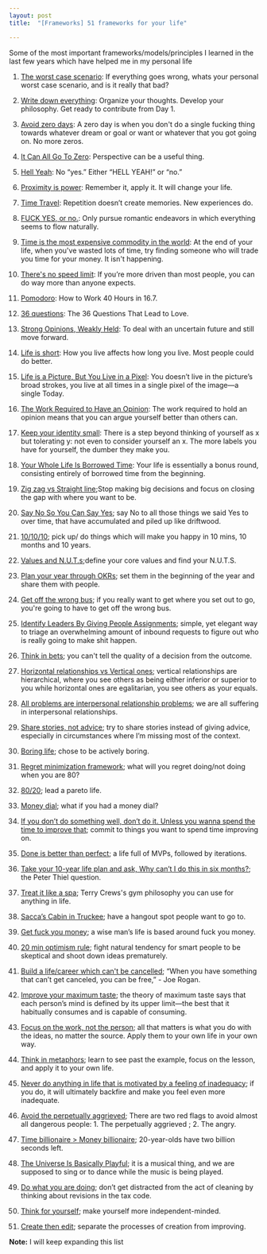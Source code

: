 ```yaml
---
layout: post
title:  "[Frameworks] 51 frameworks for your life"

---
```


Some of the most important frameworks/models/principles I learned in the last few years which have helped me in my personal life

1. [The worst case scenario](https://medium.com/desk-of-van-schneider/the-worst-case-scenario-52a348012a35#.dz3gegowc): If everything goes wrong, whats your personal worst case scenario, and is it really that bad?

2. [Write down everything](https://byrslf.co/write-down-everything-a811df6db771): Organize your thoughts. Develop your philosophy. Get ready to contribute from Day 1.

3. [Avoid zero days](https://www.reddit.com/r/getdisciplined/comments/1q96b5/i_just_dont_care_about_myself/cdah4af/): A zero day is when you don't do a single fucking thing towards whatever dream or goal or want or whatever that you got going on. No more zeros.

4. [It Can All Go To Zero](https://feld.com/archives/2018/01/can-go-zero.html): Perspective can be a useful thing.

5. [Hell Yeah](https://sivers.org/hellyeah): No “yes.” Either “HELL YEAH!” or “no.”

6. [Proximity is power](https://blog.producthunt.com/tony-robbins-the-best-advice-i-ve-ever-been-given-32e57b4b6902): Remember it, apply it. It will change your life.

7. [Time Travel](https://medium.com/@bchesky/how-to-time-travel-b604096d5ed0#.hq4ojr4ci): Repetition doesn’t create memories. New experiences do.

8. [FUCK YES, or no.](https://www.quora.com/What-is-the-best-dating-advice-you-have-ever-been-given): Only pursue romantic endeavors in which everything seems to flow naturally.

9. [Time is the most expensive commodity in the world](https://www.quora.com/What-is-the-best-thing-your-teacher-ever-told-you/answer/Daniel-Kaplan): At the end of your life, when you've wasted lots of time, try finding someone who will trade you time for your money. It isn't happening.

10. [There's no speed limit](https://sivers.org/kimo): If you’re more driven than most people, you can do way more than anyone expects.

11. [Pomodoro](https://stories.buffer.com/how-to-work-40-hours-in-16-7-the-simple-technique-that-gave-me-my-life-back-8f98ec011862#.2b0zaqhiw): How to Work 40 Hours in 16.7.

12. [36 questions](https://www.nytimes.com/2015/01/11/style/36-questions-that-lead-to-love.html): The 36 Questions That Lead to Love.

13. [Strong Opinions, Weakly Held](https://bobsutton.typepad.com/my_weblog/2006/07/strong_opinions.html): To deal with an uncertain future and still move forward.

14. [Life is short](http://www.paulgraham.com/vb.html): How you live affects how long you live. Most people could do better.

15. [Life is a Picture, But You Live in a Pixel](https://waitbutwhy.com/2013/11/life-is-picture-but-you-live-in-pixel.html): You doesn’t live in the picture’s broad strokes, you live at all times in a single pixel of the image—a single Today.

16. [The Work Required to Have an Opinion](https://fs.blog/2013/04/the-work-required-to-have-an-opinion/): The work required to hold an opinion means that you can argue yourself better than others can.

17. [Keep your identity small](http://www.paulgraham.com/identity.html): There is a step beyond thinking of yourself as x but tolerating y: not even to consider yourself an x. The more labels you have for yourself, the dumber they make you.

18. [Your Whole Life Is Borrowed Time](https://www.raptitude.com/2018/08/your-whole-life-is-borrowed-time/): Your life is essentially a bonus round, consisting entirely of borrowed time from the beginning.

19. [Zig zag vs Straight line](https://www.quora.com/At-age-25-would-you-pursue-a-good-paying-corporate-job-that-makes-you-unhappy-or-a-hobby-that-makes-you-happy-but-has-no-guarantee-to-pay-the-bills-What-would-you-advise/answer/Oliver-Emberton);Stop making big decisions and focus on closing the gap with where you want to be.

20. [Say No So You Can Say Yes](https://zenhabits.net/say-yes/); say No to all those things we said Yes to over time, that have accumulated and piled up like driftwood.

21. [10/10/10](https://manassaloi.com/2020/01/01/getting-shit-done-happiness.html); pick up/ do things which will make you happy in 10 mins, 10 months and 10 years.

22. [Values and N.U.T.s](https://www.artofmanliness.com/articles/30-days-to-a-better-man-day-1-define-your-core-values/);define your core values and find your N.U.T.S.

23. [Plan your year through OKRs](https://manassaloi.com/2020/01/15/personal-OKRs-2020.html); set them in the beginning of the year and share them with people.

24. [Get off the wrong bus](https://seths.blog/2018/08/the-wrong-bus/); if you really want to get where you set out to go, you're going to have to get off the wrong bus.

25. [Identify Leaders By Giving People Assignments](https://feld.com/archives/2014/12/identify-leaders-giving-people-assignments.html); simple, yet elegant way to triage an overwhelming amount of inbound requests to figure out who is really going to make shit happen.

26. [Think in bets](https://www.oaktreecapital.com/docs/default-source/memos/you-bet.pdf); you can't tell the quality of a decision from the outcome.

27. [Horizontal relationships vs Vertical ones](https://www.goodreads.com/book/show/43306206-the-courage-to-be-disliked); vertical relationships are hierarchical, where you see others as being either inferior or superior to you while horizontal ones are egalitarian, you see others as your equals.

28. [All problems are interpersonal relationship problems](https://www.goodreads.com/book/show/43306206-the-courage-to-be-disliked); we are all suffering in interpersonal relationships.

29. [Share stories, not advice](https://lethain.com/share-stories-not-advice/); try to share stories instead of giving advice, especially in circumstances where I’m missing most of the context.

30. [Boring life](https://medium.com/@micah/the-boring-life-88a1146b0b35#.hz4w3cyax); chose to be actively boring.

31. [Regret minimization framework](https://awealthofcommonsense.com/2016/10/the-jeff-bezos-regret-minimization-framework/); what will you regret doing/not doing when you are 80?

32. [80/20](https://manassaloi.com/2020/03/31/80-20.html); lead a pareto life.

33. [Money dial](https://www.iwillteachyoutoberich.com/blog/money-dials/); what if you had a money dial?

34. [If you don’t do something well, don’t do it. Unless you wanna spend the time to improve that](https://tim.blog/triple-h-on-the-tim-ferriss-show-transcript/); commit to things you want to spend time improving on.

35. [Done is better than perfect](https://medium.com/swlh/the-7-most-powerful-mindsets-that-will-set-you-up-for-rapid-long-term-success-e5ef89819cb2); a life full of MVPs, followed by iterations.

36. [Take your 10-year life plan and ask, Why can’t I do this in six months?](https://www.cnbc.com/2017/02/10/heres-what-billionaire-peter-thiel-wishes-hed-known-in-his-20s.html); the Peter Thiel question.

37. [Treat it like a spa](https://www.reddit.com/r/Fitness/comments/2u6hoi/in_the_recent_ama_with_terry_crews_someone_asked/); Terry Crews's gym philosophy you can use for anything in life.

38. [Sacca’s Cabin in Truckee](https://www.allencheng.com/tools-of-titans-summary-tim-ferriss/); have a hangout spot people want to go to.

39. [Get fuck you money](https://thedeepdish.org/fuck-you-money/); a wise man’s life is based around fuck you money.

40. [20 min optimism rule](https://www.forbes.com/sites/antoinegara/2020/05/19/the-dont-worry-make-money-strategy-trouncing-the-stock-market-by-30-percentage-points/#68c8639e2028); fight natural tendency for smart people to be skeptical and shoot down ideas prematurely.

41. [Build a life/career which can't be cancelled](https://www.nytimes.com/2020/05/25/opinion/joe-rogan-spotify-podcast.html); “When you have something that can’t get canceled, you can be free,” - Joe Rogan.

42. [Improve your maximum taste](https://www.theatlantic.com/ideas/archive/2020/05/commencement-address-too-honest-have-been-delivered-person/611572/); the theory of maximum taste says that each person’s mind is defined by its upper limit—the best that it habitually consumes and is capable of consuming.

43. [Focus on the work, not the person](https://sive.rs/you-not-them); all that matters is what you do with the ideas, no matter the source. Apply them to your own life in your own way.

44. [Think in metaphors](https://sive.rs/metaphor); learn to see past the example, focus on the lesson, and apply it to your own life.

45. [Never do anything in life that is motivated by a feeling of inadequacy](https://manassaloi.com/2020/12/21/inadequacy.html); if you do, it will ultimately backfire and make you feel even more inadequate.

46. [Avoid the perpetually aggrieved](https://www.lesswrong.com/posts/7hFeMWC6Y5eaSixbD/100-tips-for-a-better-life); There are two red flags to avoid almost all dangerous people: 1. The perpetually aggrieved ; 2. The angry.

47. [Time billionaire > Money billionaire](https://twitter.com/blakeir/status/1333184163957137408); 20-year-olds have two billion seconds left.

48. [The Universe Is Basically Playful](https://www.youtube.com/watch?app=desktop&ab_channel=Her86m2&v=zcuy-XDyG_I); it is a musical thing, and we are supposed to sing or to dance while the music is being played.

49. [Do what you are doing](https://www.raptitude.com/2019/11/do-what-youre-doing/); don’t get distracted from the act of cleaning by thinking about revisions in the tax code.

50. [Think for yourself](http://paulgraham.com/think.html); make yourself more independent-minded.

51. [Create then edit](https://kk.org/thetechnium/68-bits-of-unsolicited-advice/); separate the processes of creation from improving.

**Note:** I will keep expanding this list
